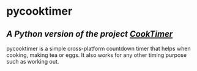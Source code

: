 # pycooktimer
## _A Python version of the project [CookTimer](https://code.google.com/p/cooktimer)_

pycooktimer is a simple cross-platform countdown timer that helps when cooking, 
making tea or eggs. It also works for any other timing purpose such as 
working out.

